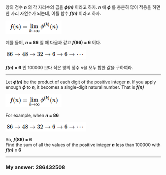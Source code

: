 양의 정수 __*n*__ 의 각 자리수의 곱을 __*ϕ(n)*__ 이라고 하자. __*n*__ 에 __*ϕ*__ 를 충분히 많이 적용을 하면 한 자리 자연수가 되는데, 이를 함수 __*f(n)*__ 이라고 하자.  

![limit](./Problem1/limit.PNG)  

예를 들어, __*n* = 86__ 일 때 다음과 같고 __*f*(86) = 6__ 이다.  

![Example](./Problem1/Example.PNG)  

__*f(n)* = 6__ 인 100000 보다 작은 양의 정수 *n*을 모두 합한 값을 구하여라.

-----

Let __*ϕ(n)*__ be the product of each digit of the positive integer __*n*__. If you apply enough __*ϕ*__ to __*n*__, it becomes a single-digit natural number. That is __*f(n)*__  

![limit](./Problem1/limit.PNG)  

For example, when __*n* = 86__  

![Example](./Problem1/Example.PNG)  

So,  __*f*(86) = 6__  
Find the sum of all the values of the positive integer __*n*__ less than 100000 with  __*f(n)* = 6__

-----

### My answer: 286432508

